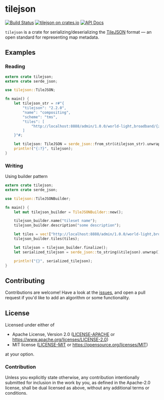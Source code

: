 # tilejson

[![Build Status](https://github.com/georust/tilejson/workflows/Run%20tests/badge.svg)](https://github.com/georust/tilejson/actions)
[![tilejson on crates.io](https://img.shields.io/crates/v/tilejson.svg)](https://crates.io/crates/tilejson)
[![API Docs](https://docs.rs/tilejson/badge.svg)](https://docs.rs/tilejson)

`tilejson` is a crate for serializing/deserializing the [TileJSON](https://github.com/mapbox/tilejson-spec) format — an open standard for representing map metadata.

## Examples

### Reading

```rust
extern crate tilejson;
extern crate serde_json;

use tilejson::TileJSON;

fn main() {
    let tilejson_str = r#"{
        "tilejson": "2.2.0",
        "name": "compositing",
        "scheme": "tms",
        "tiles": [
            "http://localhost:8888/admin/1.0.0/world-light,broadband/{z}/{x}/{y}.png"
        ]
    }"#;

    let tilejson: TileJSON = serde_json::from_str(&tilejson_str).unwrap();
    println!("{:?}", tilejson);
}
```

### Writing

Using builder pattern

```rust
extern crate tilejson;
extern crate serde_json;

use tilejson::TileJSONBuilder;

fn main() {
    let mut tilejson_builder = TileJSONBuilder::new();

    tilejson_builder.name("tileset name");
    tilejson_builder.description("some description");

    let tiles = vec!["http://localhost:8888/admin/1.0.0/world-light,broadband/{z}/{x}/{y}.png"];
    tilejson_builder.tiles(tiles);

    let tilejson = tilejson_builder.finalize();
    let serialized_tilejson = serde_json::to_string(&tilejson).unwrap();

    println!("{}", serialized_tilejson);
}
```

## Contributing

Contributions are welcome! Have a look at the [issues](https://github.com/georust/tilejson/issues), and open a pull request if you'd like to add an algorithm or some functionality.

## License

Licensed under either of

- Apache License, Version 2.0 ([LICENSE-APACHE](LICENSE-APACHE) or https://www.apache.org/licenses/LICENSE-2.0)
- MIT license ([LICENSE-MIT](LICENSE-MIT) or https://opensource.org/licenses/MIT)

at your option.

### Contribution

Unless you explicitly state otherwise, any contribution intentionally submitted
for inclusion in the work by you, as defined in the Apache-2.0 license, shall be dual licensed as above, without any
additional terms or conditions.
